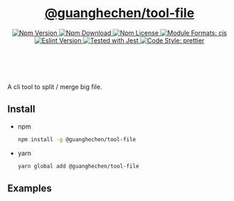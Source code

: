 <header>
  <h1 align="center">
    <a href="https://github.com/guanghechen/node-scaffolds/tree/@guanghechen/tool-file@6.0.0-alpha.2/packages/tool-file#readme">@guanghechen/tool-file</a>
  </h1>
  <div align="center">
    <a href="https://www.npmjs.com/package/@guanghechen/tool-file">
      <img
        alt="Npm Version"
        src="https://img.shields.io/npm/v/@guanghechen/tool-file.svg"
      />
    </a>
    <a href="https://www.npmjs.com/package/@guanghechen/tool-file">
      <img
        alt="Npm Download"
        src="https://img.shields.io/npm/dm/@guanghechen/tool-file.svg"
      />
    </a>
    <a href="https://www.npmjs.com/package/@guanghechen/tool-file">
      <img
        alt="Npm License"
        src="https://img.shields.io/npm/l/@guanghechen/tool-file.svg"
      />
    </a>
    <a href="#install">
      <img
        alt="Module Formats: cjs"
        src="https://img.shields.io/badge/module_formats-cjs-green.svg"
      />
    </a>
    <a href="https://github.com/facebook/jest">
      <img
        alt="Eslint Version"
        src="https://img.shields.io/npm/dependency-version/@guanghechen/tool-file/peer/jest"
      />
    </a>
    <a href="https://github.com/facebook/jest">
      <img
        alt="Tested with Jest"
        src="https://img.shields.io/badge/tested_with-jest-9c465e.svg"
      />
    </a>
    <a href="https://github.com/prettier/prettier">
      <img
        alt="Code Style: prettier"
        src="https://img.shields.io/badge/code_style-prettier-ff69b4.svg?style=flat-square"
      />
    </a>
  </div>
</header>
<br/>


A cli tool to split / merge big file.


## Install

* npm

  ```bash
  npm install -g @guanghechen/tool-file
  ```

* yarn

  ```bash
  yarn global add @guanghechen/tool-file
  ```


## Examples


[homepage]: https://github.com/guanghechen/node-scaffolds/tree/@guanghechen/tool-file@6.0.0-alpha.2/packages/tool-file#readme
